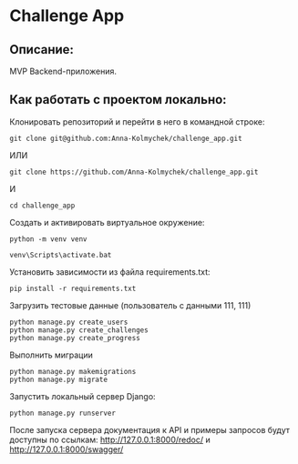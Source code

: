 # Challenge App

## Описание:
MVP Backend-приложения.

## Как работать с проектом локально:
Клонировать репозиторий и перейти в него в командной строке:
```
git clone git@github.com:Anna-Kolmychek/challenge_app.git
```
ИЛИ
```
git clone https://github.com/Anna-Kolmychek/challenge_app.git
```
И
```
cd challenge_app
```

Создать и активировать виртуальное окружение:
```
python -m venv venv
```
```
venv\Scripts\activate.bat
```

Установить зависимости из файла requirements.txt:
```
pip install -r requirements.txt
```

Загрузить тестовые данные (пользователь с данными 111, 111)
```
python manage.py create_users
python manage.py create_challenges
python manage.py create_progress
```

Выполнить миграции
```
python manage.py makemigrations
python manage.py migrate
```

Запустить локальный сервер Django:
```
python manage.py runserver
```

После запуска сервера документация к API и примеры запросов будут доступны по ссылкам:
http://127.0.0.1:8000/redoc/ и http://127.0.0.1:8000/swagger/
